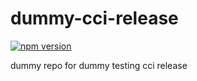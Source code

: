 # dummy-cci-release

[![npm version](https://img.shields.io/badge/%40nui%2Fdummy--cci--release-10.6.0-blue.svg)](https://artifactory.corp.adobe.com/artifactory/npm-nui-release/@nui/dummy-cci-release/-/@nui/dummy-cci-release-10.6.0.tgz)


dummy repo for dummy testing cci release
